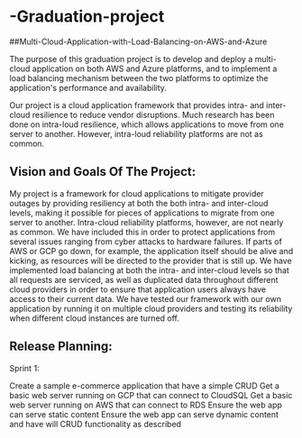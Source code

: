 # -Graduation-project
##Multi-Cloud-Application-with-Load-Balancing-on-AWS-and-Azure

The purpose of this graduation project is to develop and deploy a multi-cloud application on both AWS and Azure platforms, and to implement a load balancing mechanism between the two platforms to optimize the application's performance and availability.

Our project is a cloud application framework that provides intra- and inter-cloud resilience to reduce vendor disruptions. Much research has been done on intra-loud resilience, which allows applications to move from one server to another. However, intra-loud reliability platforms are not as common.

## Vision and Goals Of The Project: 

My project is a framework for cloud applications to mitigate provider outages by providing resiliency at both the both intra- and inter-cloud levels, making it possible for pieces of applications to migrate from one server to another. Intra-cloud reliability platforms, however, are not nearly as common. We have included this in order to protect applications from several issues ranging from cyber attacks to hardware failures. If parts of AWS or GCP go down, for example, the application itself should be alive and kicking, as resources will be directed to the provider that is still up. We have implemented load balancing at both the intra- and inter-cloud levels so that all requests are serviced, as well as duplicated data throughout different cloud providers in order to ensure that application users always have access to their current data. We have tested our framework with our own application by running it on multiple cloud providers and testing its reliability when different cloud instances are turned off.


## Release Planning:

Sprint 1:

Create a sample e-commerce application that have a simple CRUD
Get a basic web server running on GCP that can connect to CloudSQL
Get a basic web server running on AWS that can connect to RDS
Ensure the web app can serve static content
Ensure the web app can serve dynamic content and have will CRUD functionality as described


